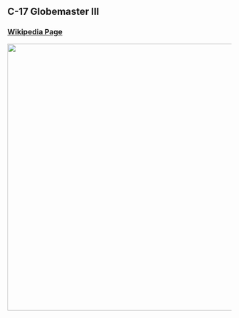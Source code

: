 ## C-17 Globemaster III

### [Wikipedia Page](https://en.wikipedia.org/wiki/Boeing_C-17_Globemaster_III)

<img src="https://upload.wikimedia.org/wikipedia/commons/3/36/C17_aircraft_alt.jpg"  width="600">
